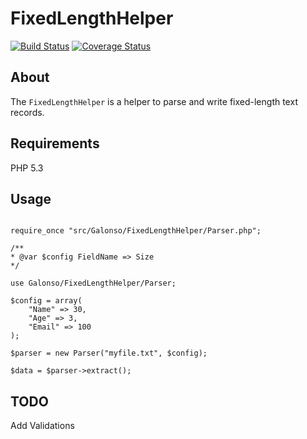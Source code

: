 # FixedLengthHelper

[![Build Status](https://travis-ci.org/g-alonso/FixedLengthHelper.svg?branch=master)](https://travis-ci.org/g-alonso/FixedLengthHelper)
[![Coverage Status](https://coveralls.io/repos/g-alonso/FixedLengthHelper/badge.svg?branch=master&service=github)](https://coveralls.io/github/g-alonso/FixedLengthHelper?branch=master)

## About

The `FixedLengthHelper` is a helper to parse and write fixed-length text records.

## Requirements

PHP 5.3

## Usage

```

require_once "src/Galonso/FixedLengthHelper/Parser.php";

/**
* @var $config FieldName => Size
*/

use Galonso/FixedLengthHelper/Parser;

$config = array(
    "Name" => 30,
    "Age" => 3,
    "Email" => 100
);

$parser = new Parser("myfile.txt", $config);

$data = $parser->extract();

```

## TODO
Add Validations
